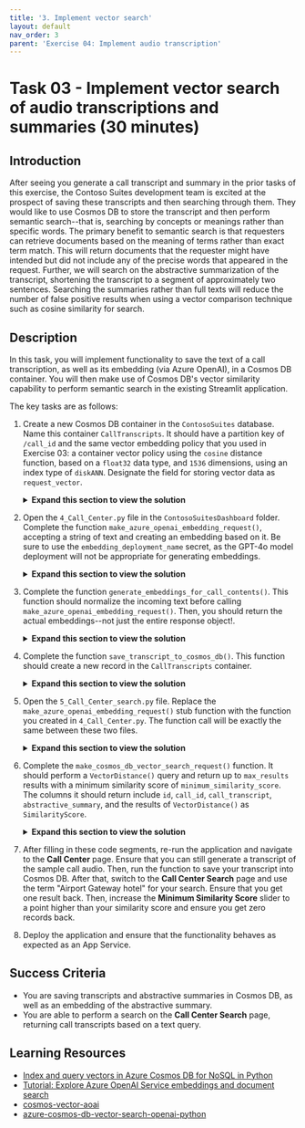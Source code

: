 ```yaml
---
title: '3. Implement vector search'
layout: default
nav_order: 3
parent: 'Exercise 04: Implement audio transcription'
---
```


# Task 03 - Implement vector search of audio transcriptions and summaries (30 minutes)

## Introduction

After seeing you generate a call transcript and summary in the prior tasks of this exercise, the Contoso Suites development team is excited at the prospect of saving these transcripts and then searching through them. They would like to use Cosmos DB to store the transcript and then perform semantic search--that is, searching by concepts or meanings rather than specific words. The primary benefit to semantic search is that requesters can retrieve documents based on the meaning of terms rather than exact term match. This will return documents that the requester might have intended but did not include any of the precise words that appeared in the request. Further, we will search on the abstractive summarization of the transcript, shortening the transcript to a segment of approximately two sentences. Searching the summaries rather than full texts will reduce the number of false positive results when using a vector comparison technique such as cosine similarity for search.

## Description

In this task, you will implement functionality to save the text of a call transcription, as well as its embedding (via Azure OpenAI), in a Cosmos DB container. You will then make use of Cosmos DB's vector similarity capability to perform semantic search in the existing Streamlit application.

The key tasks are as follows:

1. Create a new Cosmos DB container in the `ContosoSuites` database. Name this container `CallTranscripts`. It should have a partition key of `/call_id` and the same vector embedding policy that you used in Exercise 03: a container vector policy using the `cosine` distance function, based on a `float32` data type, and `1536` dimensions, using an index type of `diskANN`. Designate the field for storing vector data as `request_vector`.

    <details markdown="block">
    <summary><strong>Expand this section to view the solution</strong></summary>

    Container vector policies and vector indexing policies must be defined at the time of container creation. In order to create a container, perform the following steps:

    - In the [Azure portal](https://portal.azure.com), navigate to your Cosmos DB resource.
    - Select **Data Explorer** in the left-hand menu.
    - On the **Data Explorer** page, select **New Container**
    - In the **New Container** dialog:
      - Select **Use existing** under **Database id** and select the **ContosoSuites** database from the dropdown list.
      - Enter `CallTranscripts` into the **Container id** box.
      - Enter `/call_id` into the **Partition key** box.
      - Expand the **Container Vectory Policy** section of the dialog, select **Add vector embedding**, and then enter the following values into the  specified fields:
        - Path: Enter **"/request_vector"**.
        - Data type: Select **float32**.
        - Distance function: Select **cosine**.
        - Dimensions: Enter **1536**. This is based on the number of dimensions generated by the `ada-text-embedding-002` model in Azure OpenAI.
        - Index type: Select **diskANN**. Given the number of dimensions being specified, 1536, the `flat` index type will not work, as it only  supports a maximum of 505 dimensions for vectors. The `quantizedFlat` index could also be used here. `diskANN` is a more efficient index type,  but given the amount of data we are working with in this lab, you likely will not notice any difference in performance.
      - Select **OK** to create the container.

    </details>

2. Open the `4_Call_Center.py` file in the `ContosoSuitesDashboard` folder. Complete the function `make_azure_openai_embedding_request()`, accepting a string of text and creating an embedding based on it. Be sure to use the `embedding_deployment_name` secret, as the GPT-4o model deployment will not be appropriate for generating embeddings.

    <details markdown="block">
    <summary><strong>Expand this section to view the solution</strong></summary>

    The completed version of the `make_azure_openai_embedding_request()` function is as follows:

    ```python
    def make_azure_openai_embedding_request(text):
        """Create and return a new embedding request. Key assumptions:
        - Azure OpenAI endpoint, key, and deployment name stored in Streamlit secrets."""

        aoai_endpoint = st.secrets["aoai"]["endpoint"]
        aoai_key = st.secrets["aoai"]["key"]
        aoai_embedding_deployment_name = st.secrets["aoai"]["embedding_deployment_name"]

        client = openai.AzureOpenAI(
            api_key=aoai_key,
            api_version="2024-06-01",
            azure_endpoint = aoai_endpoint
        )
        # Create and return a new embedding request
        return client.embeddings.create(
            model=aoai_embedding_deployment_name,
            input=text
        )
    ```

    </details>

3. Complete the function `generate_embeddings_for_call_contents()`. This function should normalize the incoming text before calling `make_azure_openai_embedding_request()`. Then, you should return the actual embeddings--not just the entire response object!.

    <details markdown="block">
    <summary><strong>Expand this section to view the solution</strong></summary>

    The completed version of the `generate_embeddings_for_call_contents()` function is as follows:

    ```python
    def generate_embeddings_for_call_contents(call_contents):
        """Generate embeddings for call contents. Key assumptions:
        - Call contents is a single string.
        - Azure OpenAI endpoint, key, and deployment name stored in Streamlit secrets."""

        # Normalize the text for tokenization
        normalized_content = normalize_text(call_contents)

        # Call make_azure_openai_embedding_request() with the normalized content
        response = make_azure_openai_embedding_request(normalized_content)

        return response.data[0].embedding
    ```

    </details>

4. Complete the function `save_transcript_to_cosmos_db()`. This function should create a new record in the `CallTranscripts` container.

    <details markdown="block">
    <summary><strong>Expand this section to view the solution</strong></summary>

    The completed version of the `save_transcript_to_cosmos_db()` function is as follows:

    ```python
    def save_transcript_to_cosmos_db(transcript_item):
        """Save embeddings to Cosmos DB vector store. Key assumptions:
        - transcript_item is a JSON object containing call_id (int), 
            call_transcript (string), and request_vector (list).
        - Cosmos DB endpoint, key, and database name stored in Streamlit secrets."""

        cosmos_endpoint = st.secrets["cosmos"]["endpoint"]
        cosmos_key = st.secrets["cosmos"]["key"]
        cosmos_database_name = st.secrets["cosmos"]["database_name"]
        cosmos_container_name = "CallTranscripts"

        # Create a CosmosClient
        client = CosmosClient(url=cosmos_endpoint, credential=cosmos_key)
        # Load the Cosmos database and container
        database = client.get_database_client(cosmos_database_name)
        container = database.get_container_client(cosmos_container_name)

        # Insert the call transcript
        container.create_item(body=transcript_item)
    ```

    </details>

5. Open the `5_Call_Center_search.py` file. Replace the `make_azure_openai_embedding_request()` stub function with the function you created in `4_Call_Center.py`. The function call will be exactly the same between these two files.

    <details markdown="block">
    <summary><strong>Expand this section to view the solution</strong></summary>

    The completed version of the `make_azure_openai_embedding_request()` function is as follows:

    ```python
    def make_azure_openai_embedding_request(text):
        """Create and return a new embedding request. Key assumptions:
        - Azure OpenAI endpoint, key, and deployment name stored in Streamlit secrets."""

        aoai_endpoint = st.secrets["aoai"]["endpoint"]
        aoai_key = st.secrets["aoai"]["key"]
        aoai_embedding_deployment_name = st.secrets["aoai"]["embedding_deployment_name"]

        client = openai.AzureOpenAI(
            api_key=aoai_key,
            api_version="2024-06-01",
            azure_endpoint = aoai_endpoint
        )
        # Create and return a new embedding request
        return client.embeddings.create(
            model=aoai_embedding_deployment_name,
            input=text
        )
    ```

    </details>

6. Complete the `make_cosmos_db_vector_search_request()` function. It should perform a `VectorDistance()` query and return up to `max_results` results with a minimum similarity score of `minimum_similarity_score`. The columns it should return include `id`, `call_id`, `call_transcript`, `abstractive_summary`, and the results of `VectorDistance()` as `SimilarityScore`.

    <details markdown="block">
    <summary><strong>Expand this section to view the solution</strong></summary>

    The completed version of the `make_cosmos_db_vector_search_request()` function is as follows:

    ```python
    def make_cosmos_db_vector_search_request(query_embedding, max_results=5, minimum_similarity_score=0.5):
        """Create and return a new vector search request. Key assumptions:
        - Query embedding is a list of floats based on a search string.
        - Cosmos DB endpoint, key, and database name stored in Streamlit secrets."""

        cosmos_endpoint = st.secrets["cosmos"]["endpoint"]
        cosmos_key = st.secrets["cosmos"]["key"]
        cosmos_database_name = st.secrets["cosmos"]["database_name"]
        cosmos_container_name = "CallTranscripts"

        # Create a CosmosClient
        client = CosmosClient(url=cosmos_endpoint, credential=cosmos_key)
        # Load the Cosmos database and container
        database = client.get_database_client(cosmos_database_name)
        container = database.get_container_client(cosmos_container_name)

        results = container.query_items(
            query=f"""
                SELECT TOP {max_results}
                    c.id,
                    c.call_id,
                    c.call_transcript,
                    c.abstractive_summary,
                    VectorDistance(c.request_vector, @request_vector) AS SimilarityScore
                FROM c
                WHERE
                    VectorDistance(c.request_vector, @request_vector) > {minimum_similarity_score}
                ORDER BY
                    VectorDistance(c.request_vector, @request_vector)
                """,
            parameters=[
                {"name": "@request_vector", "value": query_embedding}
            ],
            enable_cross_partition_query=True
        )

        # Create and return a new vector search request
        return results
    ```

    </details>

7. After filling in these code segments, re-run the application and navigate to the **Call Center** page. Ensure that you can still generate a transcript of the sample call audio. Then, run the function to save your transcript into Cosmos DB. After that, switch to the **Call Center Search** page and use the term "Airport Gateway hotel" for your search. Ensure that you get one result back. Then, increase the **Minimum Similarity Score** slider to a point higher than your similarity score and ensure you get zero records back.
8. Deploy the application and ensure that the functionality behaves as expected as an App Service.

## Success Criteria

- You are saving transcripts and abstractive summaries in Cosmos DB, as well as an embedding of the abstractive summary.
- You are able to perform a search on the **Call Center Search** page, returning call transcripts based on a text query.

## Learning Resources

- [Index and query vectors in Azure Cosmos DB for NoSQL in Python](https://learn.microsoft.com/azure/cosmos-db/nosql/how-to-python-vector-index-query)
- [Tutorial: Explore Azure OpenAI Service embeddings and document search](https://learn.microsoft.com/azure/ai-services/openai/tutorials/embeddings?tabs=python-new%2Ccommand-line&pivots=programming-language-python)
- [cosmos-vector-aoai](https://github.com/madebygps/cosmos-vector-aoai/tree/main)
- [azure-cosmos-db-vector-search-openai-python](https://github.com/cjoakim/azure-cosmos-db-vector-search-openai-python/tree/main)
